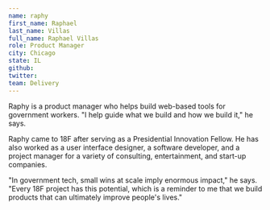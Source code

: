 ```yaml
---
name: raphy
first_name: Raphael
last_name: Villas
full_name: Raphael Villas
role: Product Manager
city: Chicago
state: IL
github:
twitter:
team: Delivery
---
```


Raphy is a product manager who helps build web-based tools for government workers. "I help guide what we build and how we build it," he says.

Raphy came to 18F after serving as a Presidential Innovation Fellow. He has also worked as a user interface designer, a software developer, and a project manager for a variety of consulting, entertainment, and start-up companies.

"In government tech, small wins at scale imply enormous impact," he says. "Every 18F project has this potential, which is a reminder to me that we build products that can ultimately improve people's lives."
